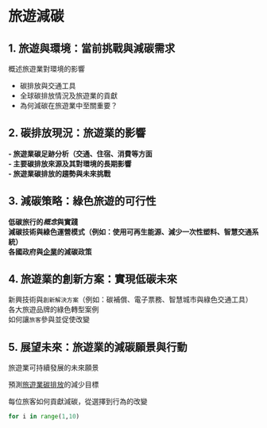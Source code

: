 # 旅遊減碳
## 1. 旅遊與環境：當前挑戰與減碳需求
概述旅遊業對環境的影響
- 碳排放與交通工具
- 全球碳排放情況及旅遊業的貢獻
- 為何減碳在旅遊業中至關重要？
## 2. 碳排放現況：旅遊業的影響
**- 旅遊業碳足跡分析（交通、住宿、消費等方面**\
**- 主要碳排放來源及其對環境的長期影響**\
**- 旅遊業碳排放的趨勢與未來挑戰**
## 3. 減碳策略：綠色旅遊的可行性
**低碳旅行的*概念*與實踐**\
**減碳技術與綠色運營模式（例如：使用可再生能源、減少一次性塑料、智慧交通系統）**\
**各國政府與<ins>企業</ins>的減碳政策**
## 4. 旅遊業的創新方案：實現低碳未來
新興技術與`創新解決方案`（例如：碳補償、電子票務、智慧城市與綠色交通工具）\
各大旅遊品牌的綠色轉型案例\
如何讓`旅客`參與並促使改變
## 5. 展望未來：旅遊業的減碳願景與行動
旅遊業可持續發展的未來願景

預測[旅遊業碳排放](https://docs.github.com/en/get-started/writing-on-github/getting-started-with-writing-and-formatting-on-github/basic-writing-and-formatting-syntax#lists)的減少目標

每位旅客如何貢獻減碳，從選擇到行為的改變

```python
for i in range(1,10)
```
